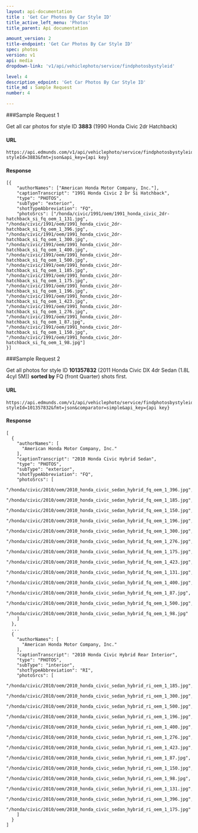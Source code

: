 ```yaml
---
layout: api-documentation
title : 'Get Car Photos By Car Style ID'
title_active_left_menu: 'Photos'
title_parent: Api documentation

amount_version: 2
title-endpoint: 'Get Car Photos By Car Style ID'
spec: photos
version: v1
api: media
dropdown-link: 'v1/api/vehiclephoto/service/findphotosbystyleid'

level: 4
description_edpoint: 'Get Car Photos By Car Style ID'
title_md : Sample Request
number: 4

---
```


###Sample Request 1

Get all car photos for style ID **3883** (1990 Honda Civic 2dr Hatchback)

#### URL

	https://api.edmunds.com/v1/api/vehiclephoto/service/findphotosbystyleid?styleId=3883&fmt=json&api_key={api key}
	
#### Response

	[{
	    "authorNames": ["American Honda Motor Company, Inc."],
	    "captionTranscript": "1991 Honda Civic 2 Dr Si Hatchback",
	    "type": "PHOTOS",
	    "subType": "exterior",
	    "shotTypeAbbreviation": "FQ",
	    "photoSrcs": ["/honda/civic/1991/oem/1991_honda_civic_2dr-hatchback_si_fq_oem_1_131.jpg", "/honda/civic/1991/oem/1991_honda_civic_2dr-hatchback_si_fq_oem_1_396.jpg", "/honda/civic/1991/oem/1991_honda_civic_2dr-hatchback_si_fq_oem_1_300.jpg", "/honda/civic/1991/oem/1991_honda_civic_2dr-hatchback_si_fq_oem_1_400.jpg", "/honda/civic/1991/oem/1991_honda_civic_2dr-hatchback_si_fq_oem_1_500.jpg", "/honda/civic/1991/oem/1991_honda_civic_2dr-hatchback_si_fq_oem_1_185.jpg", "/honda/civic/1991/oem/1991_honda_civic_2dr-hatchback_si_fq_oem_1_175.jpg", "/honda/civic/1991/oem/1991_honda_civic_2dr-hatchback_si_fq_oem_1_196.jpg", "/honda/civic/1991/oem/1991_honda_civic_2dr-hatchback_si_fq_oem_1_423.jpg", "/honda/civic/1991/oem/1991_honda_civic_2dr-hatchback_si_fq_oem_1_276.jpg", "/honda/civic/1991/oem/1991_honda_civic_2dr-hatchback_si_fq_oem_1_87.jpg", "/honda/civic/1991/oem/1991_honda_civic_2dr-hatchback_si_fq_oem_1_150.jpg", "/honda/civic/1991/oem/1991_honda_civic_2dr-hatchback_si_fq_oem_1_98.jpg"]
	}]
	
###Sample Request 2

Get all photos for style ID **101357832** (2011 Honda Civic DX 4dr Sedan (1.8L 4cyl 5M)) **sorted by** FQ (front Quarter) shots first.

#### URL

	https://api.edmunds.com/v1/api/vehiclephoto/service/findphotosbystyleid?styleId=101357832&fmt=json&comparator=simple&api_key={api key}

#### Response

	[
	  {
	    "authorNames": [
	      "American Honda Motor Company, Inc."
	    ],
	    "captionTranscript": "2010 Honda Civic Hybrid Sedan",
	    "type": "PHOTOS",
	    "subType": "exterior",
	    "shotTypeAbbreviation": "FQ",
	    "photoSrcs": [
	      "/honda/civic/2010/oem/2010_honda_civic_sedan_hybrid_fq_oem_1_396.jpg",
	      "/honda/civic/2010/oem/2010_honda_civic_sedan_hybrid_fq_oem_1_185.jpg",
	      "/honda/civic/2010/oem/2010_honda_civic_sedan_hybrid_fq_oem_1_150.jpg",
	      "/honda/civic/2010/oem/2010_honda_civic_sedan_hybrid_fq_oem_1_196.jpg",
	      "/honda/civic/2010/oem/2010_honda_civic_sedan_hybrid_fq_oem_1_300.jpg",
	      "/honda/civic/2010/oem/2010_honda_civic_sedan_hybrid_fq_oem_1_276.jpg",
	      "/honda/civic/2010/oem/2010_honda_civic_sedan_hybrid_fq_oem_1_175.jpg",
	      "/honda/civic/2010/oem/2010_honda_civic_sedan_hybrid_fq_oem_1_423.jpg",
	      "/honda/civic/2010/oem/2010_honda_civic_sedan_hybrid_fq_oem_1_131.jpg",
	      "/honda/civic/2010/oem/2010_honda_civic_sedan_hybrid_fq_oem_1_400.jpg",
	      "/honda/civic/2010/oem/2010_honda_civic_sedan_hybrid_fq_oem_1_87.jpg",
	      "/honda/civic/2010/oem/2010_honda_civic_sedan_hybrid_fq_oem_1_500.jpg",
	      "/honda/civic/2010/oem/2010_honda_civic_sedan_hybrid_fq_oem_1_98.jpg"
	    ]
	  },
	  ...
	  {
	    "authorNames": [
	      "American Honda Motor Company, Inc."
	    ],
	    "captionTranscript": "2010 Honda Civic Hybrid Rear Interior",
	    "type": "PHOTOS",
	    "subType": "interior",
	    "shotTypeAbbreviation": "RI",
	    "photoSrcs": [
	      "/honda/civic/2010/oem/2010_honda_civic_sedan_hybrid_ri_oem_1_185.jpg",
	      "/honda/civic/2010/oem/2010_honda_civic_sedan_hybrid_ri_oem_1_300.jpg",
	      "/honda/civic/2010/oem/2010_honda_civic_sedan_hybrid_ri_oem_1_500.jpg",
	      "/honda/civic/2010/oem/2010_honda_civic_sedan_hybrid_ri_oem_1_196.jpg",
	      "/honda/civic/2010/oem/2010_honda_civic_sedan_hybrid_ri_oem_1_400.jpg",
	      "/honda/civic/2010/oem/2010_honda_civic_sedan_hybrid_ri_oem_1_276.jpg",
	      "/honda/civic/2010/oem/2010_honda_civic_sedan_hybrid_ri_oem_1_423.jpg",
	      "/honda/civic/2010/oem/2010_honda_civic_sedan_hybrid_ri_oem_1_87.jpg",
	      "/honda/civic/2010/oem/2010_honda_civic_sedan_hybrid_ri_oem_1_150.jpg",
	      "/honda/civic/2010/oem/2010_honda_civic_sedan_hybrid_ri_oem_1_98.jpg",
	      "/honda/civic/2010/oem/2010_honda_civic_sedan_hybrid_ri_oem_1_131.jpg",
	      "/honda/civic/2010/oem/2010_honda_civic_sedan_hybrid_ri_oem_1_396.jpg",
	      "/honda/civic/2010/oem/2010_honda_civic_sedan_hybrid_ri_oem_1_175.jpg"
	    ]
	  }
	]